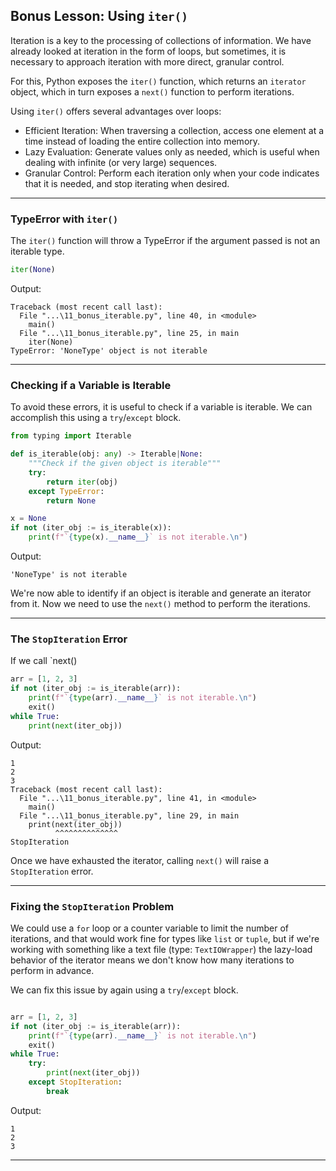 ## Bonus Lesson: Using `iter()`

Iteration is a key to the processing of collections of information. We have
already looked at iteration in the form of loops, but sometimes, it is 
necessary to approach iteration with more direct, granular control.

For this, Python exposes the `iter()` function, which returns an `iterator`
object, which in turn exposes a `next()` function to perform iterations.

Using `iter()` offers several advantages over loops:

* Efficient Iteration: When traversing a collection, access one element at 
  a time instead of loading the entire collection into memory.
* Lazy Evaluation: Generate values only as needed, which is useful when 
  dealing with infinite (or very large) sequences.
* Granular Control: Perform each iteration only when your code indicates 
  that it is needed, and stop iterating when desired.

---

### TypeError with `iter()`

The `iter()` function will throw a TypeError if the argument passed is not
an iterable type.

```python
iter(None)
```

Output:

```
Traceback (most recent call last):
  File "...\11_bonus_iterable.py", line 40, in <module>
    main()
  File "...\11_bonus_iterable.py", line 25, in main
    iter(None)
TypeError: 'NoneType' object is not iterable
```

---

### Checking if a Variable is Iterable

To avoid these errors, it is useful to check if a variable is iterable. We
can accomplish this using a `try`/`except` block.

```python
from typing import Iterable

def is_iterable(obj: any) -> Iterable|None:
    """Check if the given object is iterable"""
    try:
        return iter(obj)
    except TypeError:
        return None

x = None
if not (iter_obj := is_iterable(x)):
    print(f"`{type(x).__name__}` is not iterable.\n")
```

Output:

```
'NoneType' is not iterable
```

We're now able to identify if an object is iterable and generate an 
iterator from it. Now we need to use the `next()` method to perform the
iterations.

---

### The `StopIteration` Error

If we call `next()

```python
arr = [1, 2, 3]
if not (iter_obj := is_iterable(arr)):
    print(f"`{type(arr).__name__}` is not iterable.\n")
    exit()
while True:
    print(next(iter_obj))
```

Output:

```
1
2
3
Traceback (most recent call last):
  File "...\11_bonus_iterable.py", line 41, in <module>
    main()
  File "...\11_bonus_iterable.py", line 29, in main
    print(next(iter_obj))
          ^^^^^^^^^^^^^^
StopIteration
```

Once we have exhausted the iterator, calling `next()` will raise a
`StopIteration` error.

---

### Fixing the `StopIteration` Problem

We could use a `for` loop or a counter variable to limit the number of
iterations, and that would work fine for types like `list` or `tuple`,
but if we're working with something like a text file (type:
`TextIOWrapper`) the lazy-load behavior of the iterator means we don't
know how many iterations to perform in advance.

We can fix this issue by again using a `try`/`except` block.

```python

arr = [1, 2, 3]
if not (iter_obj := is_iterable(arr)):
    print(f"`{type(arr).__name__}` is not iterable.\n")
    exit()
while True:
    try:
        print(next(iter_obj))
    except StopIteration:
        break
```

Output:

```
1
2
3
```

---

